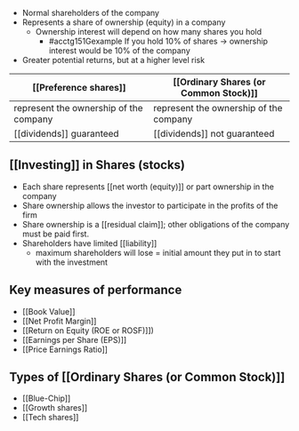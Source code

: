 - Normal shareholders of the company
- Represents a share of ownership (equity) in a company
	- Ownership interest will depend on how many shares you hold
		- #acctg151Gexample If you hold 10% of shares $\rightarrow$ ownership interest would be 10% of the company
- Greater potential returns, but at a higher level risk

| [[Preference shares]]                  | [[Ordinary Shares (or Common Stock)]]  |
| -------------------------------------- | -------------------------------------- |
| represent the ownership of the company | represent the ownership of the company |
| [[dividends]] guaranteed               | [[dividends]] not guaranteed           |

## [[Investing]] in Shares (stocks)
- Each share represents [[net worth (equity)]] or part ownership in the company
- Share ownership allows the investor to participate in the profits of the firm
- Share ownership is a [[residual claim]]; other obligations of the company must be paid first.
- Shareholders have limited [[liability]]
	- maximum shareholders will lose = initial amount they put in to start with the investment
## Key measures of performance
- [[Book Value]]
- [[Net Profit Margin]]
- [[Return on Equity (ROE or ROSF)]])
- [[Earnings per Share (EPS)]]
- [[Price Earnings Ratio]]
## Types of [[Ordinary Shares (or Common Stock)]]
- [[Blue-Chip]]
- [[Growth shares]]
- [[Tech shares]]